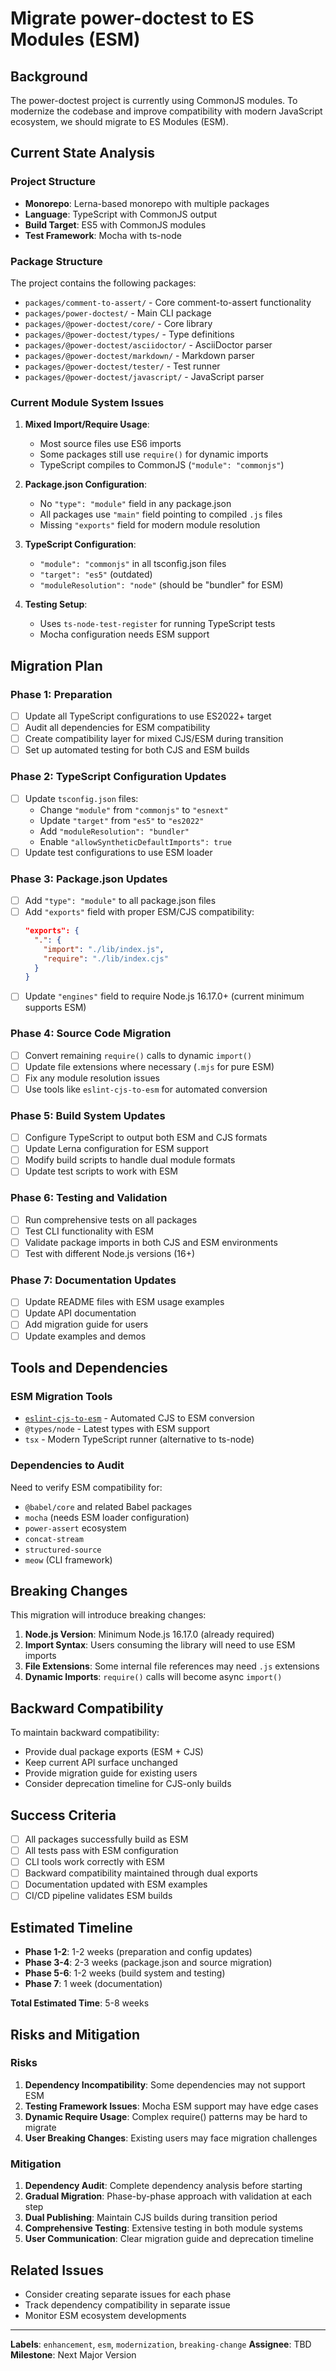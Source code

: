 # Migrate power-doctest to ES Modules (ESM)

## Background

The power-doctest project is currently using CommonJS modules. To modernize the codebase and improve compatibility with modern JavaScript ecosystem, we should migrate to ES Modules (ESM).

## Current State Analysis

### Project Structure
- **Monorepo**: Lerna-based monorepo with multiple packages
- **Language**: TypeScript with CommonJS output
- **Build Target**: ES5 with CommonJS modules
- **Test Framework**: Mocha with ts-node

### Package Structure
The project contains the following packages:
- `packages/comment-to-assert/` - Core comment-to-assert functionality
- `packages/power-doctest/` - Main CLI package
- `packages/@power-doctest/core/` - Core library
- `packages/@power-doctest/types/` - Type definitions
- `packages/@power-doctest/asciidoctor/` - AsciiDoctor parser
- `packages/@power-doctest/markdown/` - Markdown parser  
- `packages/@power-doctest/tester/` - Test runner
- `packages/@power-doctest/javascript/` - JavaScript parser

### Current Module System Issues
1. **Mixed Import/Require Usage**: 
   - Most source files use ES6 imports
   - Some packages still use `require()` for dynamic imports
   - TypeScript compiles to CommonJS (`"module": "commonjs"`)

2. **Package.json Configuration**:
   - No `"type": "module"` field in any package.json
   - All packages use `"main"` field pointing to compiled `.js` files
   - Missing `"exports"` field for modern module resolution

3. **TypeScript Configuration**:
   - `"module": "commonjs"` in all tsconfig.json files
   - `"target": "es5"` (outdated)
   - `"moduleResolution": "node"` (should be "bundler" for ESM)

4. **Testing Setup**:
   - Uses `ts-node-test-register` for running TypeScript tests
   - Mocha configuration needs ESM support

## Migration Plan

### Phase 1: Preparation
- [ ] Update all TypeScript configurations to use ES2022+ target
- [ ] Audit all dependencies for ESM compatibility
- [ ] Create compatibility layer for mixed CJS/ESM during transition
- [ ] Set up automated testing for both CJS and ESM builds

### Phase 2: TypeScript Configuration Updates
- [ ] Update `tsconfig.json` files:
  - Change `"module"` from `"commonjs"` to `"esnext"`
  - Update `"target"` from `"es5"` to `"es2022"`
  - Add `"moduleResolution": "bundler"`
  - Enable `"allowSyntheticDefaultImports": true`
- [ ] Update test configurations to use ESM loader

### Phase 3: Package.json Updates
- [ ] Add `"type": "module"` to all package.json files
- [ ] Add `"exports"` field with proper ESM/CJS compatibility:
  ```json
  "exports": {
    ".": {
      "import": "./lib/index.js",
      "require": "./lib/index.cjs"
    }
  }
  ```
- [ ] Update `"engines"` field to require Node.js 16.17.0+ (current minimum supports ESM)

### Phase 4: Source Code Migration
- [ ] Convert remaining `require()` calls to dynamic `import()`
- [ ] Update file extensions where necessary (`.mjs` for pure ESM)
- [ ] Fix any module resolution issues
- [ ] Use tools like `eslint-cjs-to-esm` for automated conversion

### Phase 5: Build System Updates
- [ ] Configure TypeScript to output both ESM and CJS formats
- [ ] Update Lerna configuration for ESM support
- [ ] Modify build scripts to handle dual module formats
- [ ] Update test scripts to work with ESM

### Phase 6: Testing and Validation
- [ ] Run comprehensive tests on all packages
- [ ] Test CLI functionality with ESM
- [ ] Validate package imports in both CJS and ESM environments
- [ ] Test with different Node.js versions (16+)

### Phase 7: Documentation Updates
- [ ] Update README files with ESM usage examples
- [ ] Update API documentation
- [ ] Add migration guide for users
- [ ] Update examples and demos

## Tools and Dependencies

### ESM Migration Tools
- [`eslint-cjs-to-esm`](https://github.com/azu/eslint-cjs-to-esm) - Automated CJS to ESM conversion
- `@types/node` - Latest types with ESM support
- `tsx` - Modern TypeScript runner (alternative to ts-node)

### Dependencies to Audit
Need to verify ESM compatibility for:
- `@babel/core` and related Babel packages
- `mocha` (needs ESM loader configuration)
- `power-assert` ecosystem
- `concat-stream`
- `structured-source`
- `meow` (CLI framework)

## Breaking Changes

This migration will introduce breaking changes:
1. **Node.js Version**: Minimum Node.js 16.17.0 (already required)
2. **Import Syntax**: Users consuming the library will need to use ESM imports
3. **File Extensions**: Some internal file references may need `.js` extensions
4. **Dynamic Imports**: `require()` calls will become async `import()`

## Backward Compatibility

To maintain backward compatibility:
- Provide dual package exports (ESM + CJS)
- Keep current API surface unchanged
- Provide migration guide for existing users
- Consider deprecation timeline for CJS-only builds

## Success Criteria

- [ ] All packages successfully build as ESM
- [ ] All tests pass with ESM configuration
- [ ] CLI tools work correctly with ESM
- [ ] Backward compatibility maintained through dual exports
- [ ] Documentation updated with ESM examples
- [ ] CI/CD pipeline validates ESM builds

## Estimated Timeline

- **Phase 1-2**: 1-2 weeks (preparation and config updates)
- **Phase 3-4**: 2-3 weeks (package.json and source migration)
- **Phase 5-6**: 1-2 weeks (build system and testing)
- **Phase 7**: 1 week (documentation)

**Total Estimated Time**: 5-8 weeks

## Risks and Mitigation

### Risks
1. **Dependency Incompatibility**: Some dependencies may not support ESM
2. **Testing Framework Issues**: Mocha ESM support may have edge cases
3. **Dynamic Require Usage**: Complex require() patterns may be hard to migrate
4. **User Breaking Changes**: Existing users may face migration challenges

### Mitigation
1. **Dependency Audit**: Complete dependency analysis before starting
2. **Gradual Migration**: Phase-by-phase approach with validation at each step
3. **Dual Publishing**: Maintain CJS builds during transition period
4. **Comprehensive Testing**: Extensive testing in both module systems
5. **User Communication**: Clear migration guide and deprecation timeline

## Related Issues

- Consider creating separate issues for each phase
- Track dependency compatibility in separate issue
- Monitor ESM ecosystem developments

---

**Labels**: `enhancement`, `esm`, `modernization`, `breaking-change`
**Assignee**: TBD
**Milestone**: Next Major Version